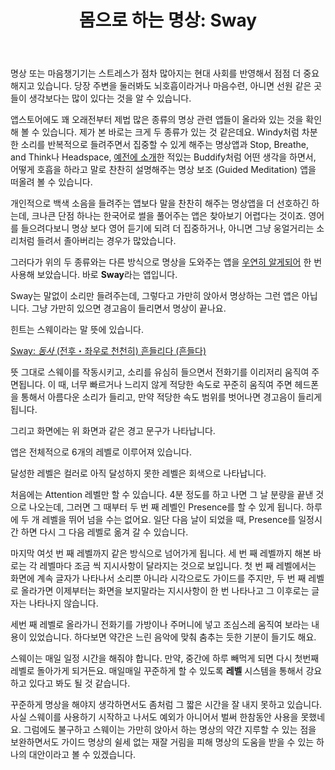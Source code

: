 ﻿---
title: '몸으로 하는 명상: Sway'
categories:
  - apps
tags:
  - app
  - iphone
  - sway
  - 아이폰
  - 어플
pubDate: 2017-05-28
description: 기본 설명을 입력하세요
---

명상 또는 마음챙기기는 스트레스가 점차 많아지는 현대 사회를 반영해서 점점 더 중요해지고 있습니다. 당장 주변을 둘러봐도 뇌호흡이라거나 마음수련, 아니면 선원 같은 곳들이 생각보다는 많이 있다는 것을 알 수 있습니다.

앱스토어에도 꽤 오래전부터 제법 많은 종류의 명상 관련 앱들이 올라와 있는 것을 확인해 볼 수 있습니다. 제가 본 바로는 크게 두 종류가 있는 것 같은데요. Windy처럼 차분한 소리를 반복적으로 들려주면서 집중할 수 있게 해주는 명상앱과 Stop, Breathe, and Think나 Headspace, [예전에 소개](https://graywoods.me/2015/131/)한 적있는 Buddify처럼 어떤 생각을 하면서, 어떻게 호흡을 하라고 말로 찬찬히 설명해주는 명상 보조 (Guided Meditation) 앱을 떠올려 볼 수 있습니다.

개인적으로 백색 소음을 들려주는 앱보다 말을 찬찬히 해주는 명상앱을 더 선호하긴 하는데, 크나큰 단점 하나는 한국어로 썰을 풀어주는 앱은 찾아보기 어렵다는 것이죠. 영어를 들으려다보니 명상 보다 영어 듣기에 되려 더 집중하거나, 아니면 그냥 웅얼거리는 소리처럼 들려서 졸아버리는 경우가 많았습니다.

그러다가 위의 두 종류와는 다른 방식으로 명상을 도와주는 앱을 [우연히 알게되어](https://www.macstories.net/reviews/sway-review-meditation-through-movement/) 한 번 사용해 보았습니다. 바로 **Sway**라는 앱입니다.

Sway는 말없이 소리만 들려주는데, 그렇다고 가만히 앉아서 명상하는 그런 앱은 아닙니다. 그냥 가만히 있으면 경고음이 들리면서 명상이 끝나요.

힌트는 스웨이라는 말 뜻에 있습니다.

[Sway: _동사_ (전후・좌우로 천천히) 흔들리다 (흔들다)](http://endic.naver.com/search.nhn?sLn=kr&isOnlyViewEE=N&query=sway)

뜻 그대로 스웨이를 작동시키고, 소리를 유심히 들으면서 전화기를 이리저리 움직여 주면됩니다. 이 때, 너무 빠르거나 느리지 않게 적당한 속도로 꾸준히 움직여 주면 헤드폰을 통해서 아름다운 소리가 들리고, 만약 적당한 속도 범위를 벗어나면 경고음이 들리게 됩니다.

 그리고 화면에는 위 화면과 같은 경고 문구가 나타납니다.

앱은 전체적으로 6개의 레벨로 이루어져 있습니다.

 달성한 레벨은 컬러로 아직 달성하지 못한 레벨은 회색으로 나타납니다.

처음에는 Attention 레벨만 할 수 있습니다. 4분 정도를 하고 나면 그 날 분량을 끝낸 것으로 나오는데, 그러면 그 때부터 두 번 째 레벨인 Presence를 할 수 있게 됩니다. 하루에 두 개 레벨을 뛰어 넘을 수는 없어요. 일단 다음 날이 되었을 때, Presence를 일정시간 하면 다시 그 다음 레벨로 옮겨 갈 수 있습니다.

마지막 여섯 번 째 레벨까지 같은 방식으로 넘어가게 됩니다. 세 번 째 레벨까지 해본 바로는 각 레벨마다 조금 씩 지시사항이 달라지는 것으로 보입니다. 첫 번 째 레벨에서는 화면에 계속 글자가 나타나서 소리뿐 아니라 시각으로도 가이드를 주지만, 두 번 째 레벨로 올라가면 이제부터는 화면을 보지말라는 지시사항이 한 번 나타나고 그 이후로는 글자는 나타나지 않습니다.

세번 째 레벨로 올라가니 전화기를 가방이나 주머니에 넣고 조심스레 움직여 보라는 내용이 있었습니다. 하다보면 약간은 느린 음악에 맞춰 춤추는 듯한 기분이 들기도 해요.

스웨이는 매일 일정 시간을 해줘야 합니다. 만약, 중간에 하루 빼먹게 되면 다시 첫번째 레벨로 돌아가게 되거든요. 매일매일 꾸준하게 할 수 있도록 **레벨** 시스템을 통해서 강요하고 있다고 봐도 될 것 같습니다.

꾸준하게 명상을 해야지 생각하면서도 좀처럼 그 짧은 시간을 잘 내지 못하고 있습니다. 사실 스웨이를 사용하기 시작하고 나서도 예외가 아니어서 벌써 한참동안 사용을 못했네요. 그럼에도 불구하고 스웨이는 가만히 앉아서 하는 명상의 약간 지루할 수 있는 점을 보완하면서도 가이드 명상의 쉴세 없는 재잘 거림을 피해 명상의 도움을 받을 수 있는 하나의 대안이라고 볼 수 있겠습니다.


